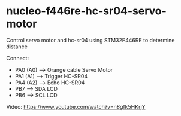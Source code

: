 # nucleo-f446re-hc-sr04-servo-motor
Control servo motor and hc-sr04 using STM32F446RE to determine distance 

Connect:
- PA0 (A0) --> Orange cable Servo Motor
- PA1 (A1) --> Trigger HC-SR04
- PA4 (A2) --> Echo HC-SR04
- PB7 --> SDA LCD
- PB6 --> SCL LCD

Video: 
https://www.youtube.com/watch?v=n8gfk5HKrjY
